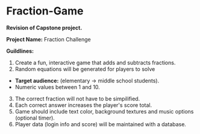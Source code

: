 # Fraction-Game

**Revision of Capstone project.**

**Project Name:** Fraction Challenge

**Guildlines:**

1. Create a fun, interactive game that adds and subtracts fractions.
2. Random equations will be generated for players to solve 
  - **Target audience:** (elementary -> middle school students).
  - Numeric values between 1 and 10.
3. The correct fraction will not have to be simpilified.
4. Each correct answer increases the player's score total.
5. Game should include text color, background textures and music options (optional timer).
6. Player data (login info and score) will be maintained with a database.
